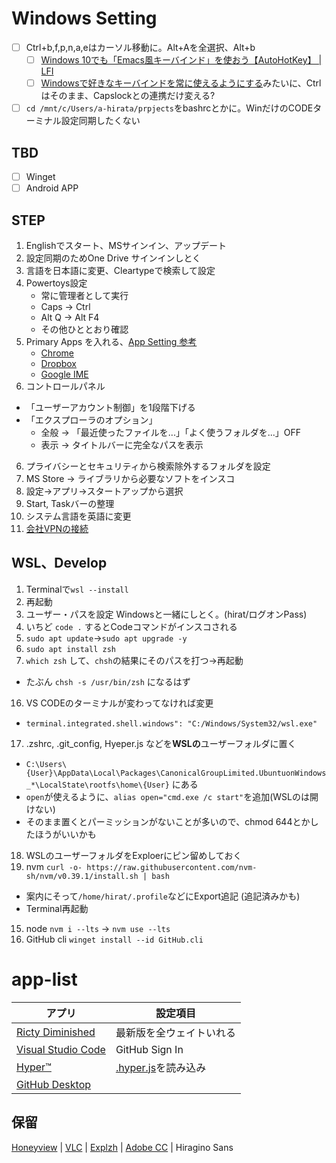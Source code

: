 # Windows Setting
- [ ] Ctrl+b,f,p,n,a,eはカーソル移動に。Alt+Aを全選択、Alt+b
  - [ ] [Windows 10でも「Emacs風キーバインド」を使おう【AutoHotKey】 | LFI](https://linuxfan.info/windows-emacs-keybindings)
  - [ ] [Windowsで好きなキーバインドを常に使えるようにする](https://zenn.dev/fss_bass/articles/40f222effd5ef2)みたいに、Ctrlはそのまま、Capslockとの連携だけ変える?
- [ ] `cd /mnt/c/Users/a-hirata/prpjects`をbashrcとかに。WinだけのCODEターミナル設定同期したくない

## TBD
- [ ] Winget
- [ ] Android APP

## STEP
1. Englishでスタート、MSサインイン、アップデート
2. 設定同期のためOne Drive サインインしとく
7. 言語を日本語に変更、Cleartypeで検索して設定
3. Powertoys設定
    - 常に管理者として実行
    - Caps → Ctrl 
    - Alt Q → Alt F4
    - その他ひととおり確認
4. Primary Apps を入れる、[App Setting 参考](https://github.com/psephopaiktes/dotfiles/blob/master/doc/app-setting.md)
    - [Chrome](https://www.google.co.jp/chrome/browser/desktop/index.html)
    - [Dropbox](https://www.dropbox.com/install)
    - [Google IME](https://www.google.co.jp/ime/)
5. コントロールパネル
  - 「ユーザーアカウント制御」を1段階下げる
  - 「エクスプローラのオプション」
      - 全般 → 「最近使ったファイルを...」「よく使うフォルダを...」OFF
      - 表示 → タイトルバーに完全なパスを表示
6. プライバシーとセキュリティから検索除外するフォルダを設定
7. MS Store → ライブラリから必要なソフトをインスコ
8. 設定→アプリ→スタートアップから選択
9. Start, Taskバーの整理
10. システム言語を英語に変更
14. [会社VPNの接続](https://wiki.unext-info.jp/pages/viewpage.action?pageId=71448379)

## WSL、Develop
1. Terminalで`wsl --install`
5. 再起動
6. ユーザー・パスを設定 Windowsと一緒にしとく。(hirat/ログオンPass)
7. いちど `code .` するとCodeコマンドがインスコされる
8. `sudo apt update`→`sudo apt upgrade -y`
9. `sudo apt install zsh`
10. `which zsh` して、`chsh`の結果にそのパスを打つ→再起動
  - たぶん `chsh -s /usr/bin/zsh` になるはず
16. VS CODEのターミナルが変わってなければ変更
  - `terminal.integrated.shell.windows": "C:/Windows/System32/wsl.exe"`
17. .zshrc, .git_config, Hyeper.js などを**WSLの**ユーザーフォルダに置く
  - `C:\Users\{User}\AppData\Local\Packages\CanonicalGroupLimited.UbuntuonWindows_*\LocalState\rootfs\home\{User}` にある
  - `open`が使えるように、`alias open="cmd.exe /c start"`を追加(WSLのは開けない)
  - そのまま置くとパーミッションがないことが多いので、chmod 644とかしたほうがいいかも
18. WSLのユーザーフォルダをExploerにピン留めしておく
13. nvm `curl -o- https://raw.githubusercontent.com/nvm-sh/nvm/v0.39.1/install.sh | bash`
  - 案内にそって`/home/hirat/.profile`などにExport追記 (追記済みかも)
  - Terminal再起動
15. node `nvm i --lts` → `nvm use --lts`
16. GitHub cli `winget install --id GitHub.cli`


# app-list

アプリ | 設定項目
--|--
[Ricty Diminished](https://github.com/edihbrandon/RictyDiminished)  |  最新版を全ウェイトいれる
[Visual Studio Code](https://code.visualstudio.com/) | GitHub Sign In
[Hyper™](https://hyper.is/) | [.hyper.js](https://github.com/psephopaiktes/dotfiles/blob/master/.hyper.js)を読み込み
[GitHub Desktop](https://desktop.github.com/) | 

## 保留
[Honeyview](https://www.bandisoft.com/honeyview/) | 
[VLC](https://www.videolan.org/vlc/index.ja.html) | 
[Explzh](https://www.ponsoftware.com/) | 
[Adobe CC](https://creativecloud.adobe.com/apps) | 
Hiragino Sans
